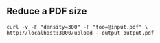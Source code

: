 ## Reduce a PDF size

```
curl -v -F "density=300" -F "foo=@input.pdf" \
http://localhost:3000/upload --output output.pdf

```